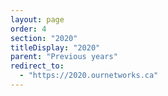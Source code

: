```yaml
---
layout: page
order: 4
section: "2020"
titleDisplay: "2020"
parent: "Previous years"
redirect_to:
  - "https://2020.ournetworks.ca"
---
```

